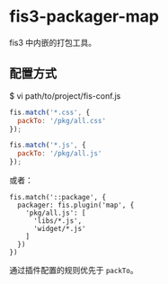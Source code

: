 fis3-packager-map
=====================


fis3 中内嵌的打包工具。


## 配置方式

$ vi path/to/project/fis-conf.js

```javascript
fis.match('*.css', {
  packTo: '/pkg/all.css'
});

fis.match('*.js', {
  packTo: '/pkg/all.js'
});
```

或者：

```
fis.match('::package', {
  packager: fis.plugin('map', {
    'pkg/all.js': [
      'libs/*.js',
      'widget/*.js'
    ]
  })
})
```

通过插件配置的规则优先于 `packTo`。
